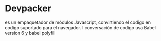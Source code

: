 # Devpacker

es un empaquetador de módulos Javascript, convirtiendo 
el codigo en codigo suportado para el navegador.
l conversación de codigo usa Babel version 6 y babel polyfill

